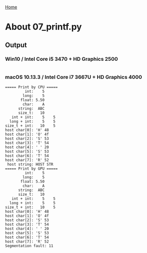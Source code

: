 [Home](../../../#overview)

# About 07_printf.py

## Output

### Win10 / Intel Core i5 3470 + HD Graphics 2500

```

```

### macOS 10.13.3 / Intel Core i7 3667U + HD Graphics 4000

```
===== Print by CPU =====
         int:    5
        long:    5
       float: 5.50
        char:    A
      string:  ABC
      size_t:   10
   int + int:    5    5
  long + int:    5    5
size_t + int:   10    5
host char[0]: 'H' 48
host char[1]: 'O' 4f
host char[2]: 'S' 53
host char[3]: 'T' 54
host char[4]: ' ' 20
host char[5]: 'S' 53
host char[6]: 'T' 54
host char[7]: 'R' 52
 host string: HOST STR
===== Print by GPU =====
         int:    5
        long:    5
       float: 5.50
        char:    A
      string:  ABC
      size_t:   10
   int + int:    5    5
  long + int:    5    5
size_t + int:   10    5
host char[0]: 'H' 48
host char[1]: 'O' 4f
host char[2]: 'S' 53
host char[3]: 'T' 54
host char[4]: ' ' 20
host char[5]: 'S' 53
host char[6]: 'T' 54
host char[7]: 'R' 52
Segmentation fault: 11
```
